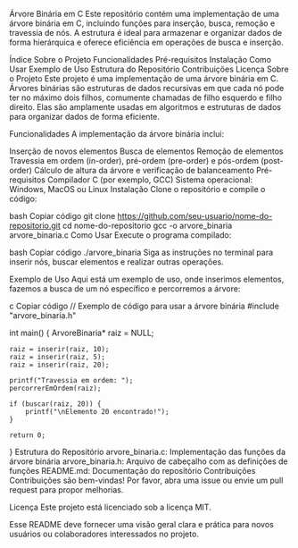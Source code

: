 Árvore Binária em C
Este repositório contém uma implementação de uma árvore binária em C, incluindo funções para inserção, busca, remoção e travessia de nós. A estrutura é ideal para armazenar e organizar dados de forma hierárquica e oferece eficiência em operações de busca e inserção.

Índice
Sobre o Projeto
Funcionalidades
Pré-requisitos
Instalação
Como Usar
Exemplo de Uso
Estrutura do Repositório
Contribuições
Licença
Sobre o Projeto
Este projeto é uma implementação de uma árvore binária em C. Árvores binárias são estruturas de dados recursivas em que cada nó pode ter no máximo dois filhos, comumente chamadas de filho esquerdo e filho direito. Elas são amplamente usadas em algoritmos e estruturas de dados para organizar dados de forma eficiente.

Funcionalidades
A implementação da árvore binária inclui:

Inserção de novos elementos
Busca de elementos
Remoção de elementos
Travessia em ordem (in-order), pré-ordem (pre-order) e pós-ordem (post-order)
Cálculo de altura da árvore e verificação de balanceamento
Pré-requisitos
Compilador C (por exemplo, GCC)
Sistema operacional: Windows, MacOS ou Linux
Instalação
Clone o repositório e compile o código:

bash
Copiar código
git clone https://github.com/seu-usuario/nome-do-repositorio.git
cd nome-do-repositorio
gcc -o arvore_binaria arvore_binaria.c
Como Usar
Execute o programa compilado:

bash
Copiar código
./arvore_binaria
Siga as instruções no terminal para inserir nós, buscar elementos e realizar outras operações.

Exemplo de Uso
Aqui está um exemplo de uso, onde inserimos elementos, fazemos a busca de um nó específico e percorremos a árvore:

c
Copiar código
// Exemplo de código para usar a árvore binária
#include "arvore_binaria.h"

int main() {
    ArvoreBinaria* raiz = NULL;

    raiz = inserir(raiz, 10);
    raiz = inserir(raiz, 5);
    raiz = inserir(raiz, 20);

    printf("Travessia em ordem: ");
    percorrerEmOrdem(raiz);

    if (buscar(raiz, 20)) {
        printf("\nElemento 20 encontrado!");
    }

    return 0;
}
Estrutura do Repositório
arvore_binaria.c: Implementação das funções da árvore binária
arvore_binaria.h: Arquivo de cabeçalho com as definições de funções
README.md: Documentação do repositório
Contribuições
Contribuições são bem-vindas! Por favor, abra uma issue ou envie um pull request para propor melhorias.

Licença
Este projeto está licenciado sob a licença MIT.

Esse README deve fornecer uma visão geral clara e prática para novos usuários ou colaboradores interessados no projeto.
